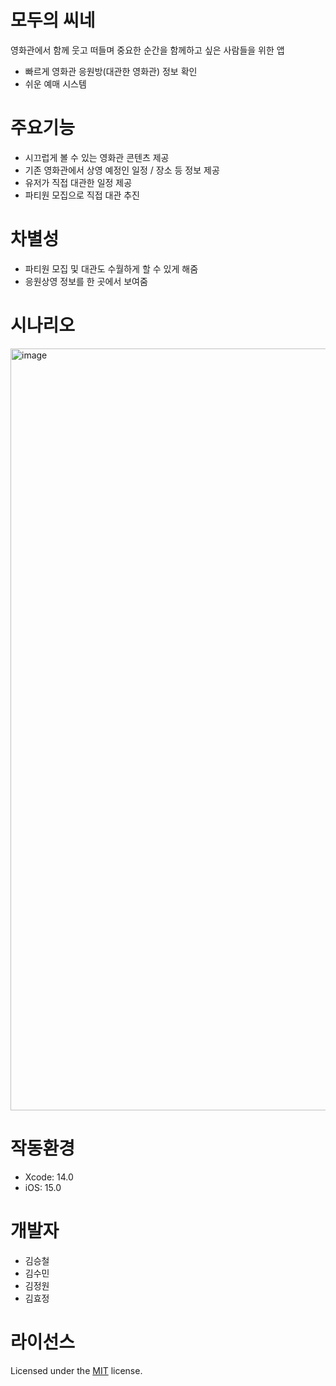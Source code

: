# 모두의 씨네
영화관에서 함께 웃고 떠들며 중요한 순간을 함께하고 싶은 사람들을 위한 앱 
- 빠르게 영화관 응원방(대관한 영화관) 정보 확인
- 쉬운 예매 시스템 

# 주요기능
- 시끄럽게 볼 수 있는 영화관 콘텐츠 제공
- 기존 영화관에서 상영 예정인 일정 / 장소 등 정보 제공 
- 유저가 직접 대관한 일정 제공
- 파티원 모집으로 직접 대관 추진 

# 차별성 
- 파티원 모집 및 대관도 수월하게 할 수 있게 해줌
- 응원상영 정보를 한 곳에서 보여줌 

# 시나리오 
<img width="1219" alt="image" src="https://github.com/user-attachments/assets/32e4cac7-6341-4d0d-9f84-f2f3a6b0ee8e">



# 작동환경
- Xcode: 14.0
- iOS: 15.0


# 개발자
- 김승철
- 김수민
- 김정원
- 김효정 

# 라이선스
Licensed under the [MIT](LICENSE) license.
